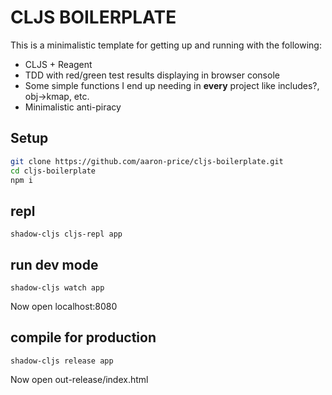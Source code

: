 # CLJS BOILERPLATE

This is a minimalistic template for getting up and running with the following:

- CLJS + Reagent
- TDD with red/green test results displaying in browser console
- Some simple functions I end up needing in **every** project like includes?, obj->kmap, etc.
- Minimalistic anti-piracy

## Setup
```bash
git clone https://github.com/aaron-price/cljs-boilerplate.git
cd cljs-boilerplate
npm i
```

## repl
`shadow-cljs cljs-repl app`


## run dev mode
`shadow-cljs watch app`

Now open localhost:8080


## compile for production
`shadow-cljs release app`

Now open out-release/index.html

